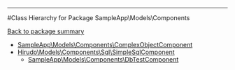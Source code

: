 - - -

#Class Hierarchy for Package SampleApp\Models\Components

<div><a href='https://github.com/JeyDotC/Hirudo-docs/tree/master/SampleApp\Models\Components'>Back to package summary</a></div>

<ul>
<li><a href="https://github.com/JeyDotC/Hirudo-docs/blob/master/SampleApp/Models/Components/ComplexObjectComponent.md">SampleApp\Models\Components\ComplexObjectComponent</a></li>
<li><a href="https://github.com/JeyDotC/Hirudo-docs/blob/master/Hirudo/Models/Components/Sql/SimpleSqlComponent.md">Hirudo\Models\Components\Sql\SimpleSqlComponent</a><ul>
<li><a href="https://github.com/JeyDotC/Hirudo-docs/blob/master/SampleApp/Models/Components/DbTestComponent.md">SampleApp\Models\Components\DbTestComponent</a></li>
</ul>
</li>
</ul>
